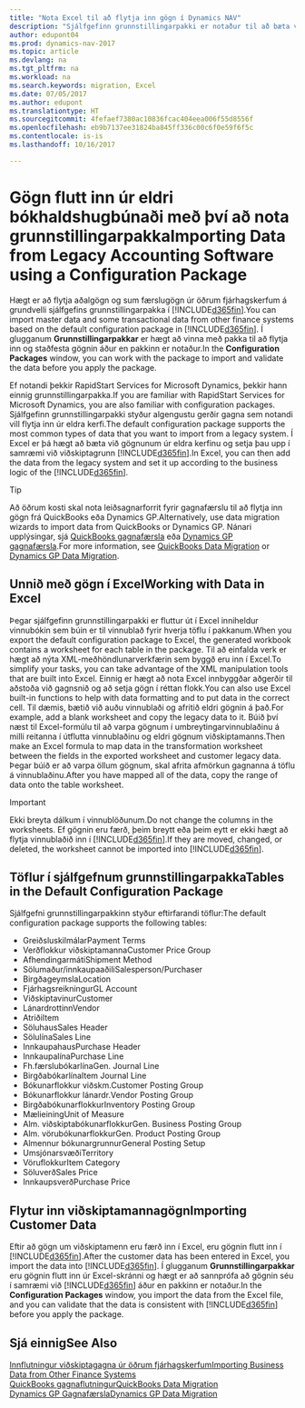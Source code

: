```yaml
---
title: "Nota Excel til að flytja inn gögn í Dynamics NAV"
description: "Sjálfgefinn grunnstillingarpakki er notaður til að bæta við viðskiptamenn í Excel og flytja inn gögnin aftur í Dynamics NAV."
author: edupont04
ms.prod: dynamics-nav-2017
ms.topic: article
ms.devlang: na
ms.tgt_pltfrm: na
ms.workload: na
ms.search.keywords: migration, Excel
ms.date: 07/05/2017
ms.author: edupont
ms.translationtype: HT
ms.sourcegitcommit: 4fefaef7380ac10836fcac404eea006f55d8556f
ms.openlocfilehash: eb9b7137ee31824ba845ff336c00c6f0e59f6f5c
ms.contentlocale: is-is
ms.lasthandoff: 10/16/2017

---
```

# <a name="importing-data-from-legacy-accounting-software-using-a-configuration-package"></a><span data-ttu-id="c74b4-103">Gögn flutt inn úr eldri bókhaldshugbúnaði með því að nota grunnstillingarpakka</span><span class="sxs-lookup"><span data-stu-id="c74b4-103">Importing Data from Legacy Accounting Software using a Configuration Package</span></span>
<span data-ttu-id="c74b4-104">Hægt er að flytja aðalgögn og sum færslugögn úr öðrum fjárhagskerfum á grundvelli sjálfgefins grunnstillingarpakka í [!INCLUDE[d365fin](includes/d365fin_md.md)].</span><span class="sxs-lookup"><span data-stu-id="c74b4-104">You can import master data and some transactional data from other finance systems based on the default configuration package in [!INCLUDE[d365fin](includes/d365fin_md.md)].</span></span> <span data-ttu-id="c74b4-105">Í glugganum **Grunnstillingarpakkar** er hægt að vinna með pakka til að flytja inn og staðfesta gögnin áður en pakkinn er notaður.</span><span class="sxs-lookup"><span data-stu-id="c74b4-105">In the **Configuration Packages** window, you can work with the package to import and validate the data before you apply the package.</span></span>  

<span data-ttu-id="c74b4-106">Ef notandi þekkir RapidStart Services for Microsoft Dynamics, þekkir hann einnig grunnstillingarpakka.</span><span class="sxs-lookup"><span data-stu-id="c74b4-106">If you are familiar with RapidStart Services for Microsoft Dynamics, you are also familiar with configuration packages.</span></span> <span data-ttu-id="c74b4-107">Sjálfgefinn grunnstillingarpakki styður algengustu gerðir gagna sem notandi vill flytja inn úr eldra kerfi.</span><span class="sxs-lookup"><span data-stu-id="c74b4-107">The default configuration package supports the most common types of data that you want to import from a legacy system.</span></span> <span data-ttu-id="c74b4-108">Í Excel er þá hægt að bæta við gögnunum úr eldra kerfinu og setja þau upp í samræmi við viðskiptagrunn [!INCLUDE[d365fin](includes/d365fin_md.md)].</span><span class="sxs-lookup"><span data-stu-id="c74b4-108">In Excel, you can then add the data from the legacy system and set it up according to the business logic of the [!INCLUDE[d365fin](includes/d365fin_md.md)].</span></span>  

> [!TIP]  
>   <span data-ttu-id="c74b4-109">Að öðrum kosti skal nota leiðsagnarforrit fyrir gagnafærslu til að flytja inn gögn frá QuickBooks eða Dynamics GP.</span><span class="sxs-lookup"><span data-stu-id="c74b4-109">Alternatively, use data migration wizards to import data from QuickBooks or Dynamics GP.</span></span> <span data-ttu-id="c74b4-110">Nánari upplýsingar, sjá [QuickBooks gagnafærsla](ui-extensions-quickbooks-data-migration.md) eða [Dynamics GP gagnafærsla](ui-extensions-dynamicsgp-data-migration.md).</span><span class="sxs-lookup"><span data-stu-id="c74b4-110">For more information, see [QuickBooks Data Migration](ui-extensions-quickbooks-data-migration.md) or [Dynamics GP Data Migration](ui-extensions-dynamicsgp-data-migration.md).</span></span>  

## <a name="working-with-data-in-excel"></a><span data-ttu-id="c74b4-111">Unnið með gögn í Excel</span><span class="sxs-lookup"><span data-stu-id="c74b4-111">Working with Data in Excel</span></span>
<span data-ttu-id="c74b4-112">Þegar sjálfgefinn grunnstillingarpakki er fluttur út í Excel inniheldur vinnubókin sem búin er til vinnublað fyrir hverja töflu í pakkanum.</span><span class="sxs-lookup"><span data-stu-id="c74b4-112">When you export the default configuration package to Excel, the generated workbook contains a worksheet for each table in the package.</span></span> <span data-ttu-id="c74b4-113">Til að einfalda verk er hægt að nýta XML-meðhöndlunarverkfærin sem byggð eru inn í Excel.</span><span class="sxs-lookup"><span data-stu-id="c74b4-113">To simplify your tasks, you can take advantage of the XML manipulation tools that are built into Excel.</span></span> <span data-ttu-id="c74b4-114">Einnig er hægt að nota Excel innbyggðar aðgerðir til aðstoða við gagnsnið og að setja gögn í réttan flokk.</span><span class="sxs-lookup"><span data-stu-id="c74b4-114">You can also use Excel built-in functions to help with data formatting and to put data in the correct cell.</span></span> <span data-ttu-id="c74b4-115">Til dæmis, bætið við auðu vinnublaði og afritið eldri gögnin á það.</span><span class="sxs-lookup"><span data-stu-id="c74b4-115">For example, add a blank worksheet and copy the legacy data to it.</span></span> <span data-ttu-id="c74b4-116">Búið því næst til Excel-formúlu til að varpa gögnum í umbreytingarvinnublaðinu á milli reitanna í útflutta vinnublaðinu og eldri gögnum viðskiptamanns.</span><span class="sxs-lookup"><span data-stu-id="c74b4-116">Then make an Excel formula to map data in the transformation worksheet between the fields in the exported worksheet and customer legacy data.</span></span> <span data-ttu-id="c74b4-117">Þegar búið er að varpa öllum gögnum, skal afrita afmörkun gagnanna á töflu á vinnublaðinu.</span><span class="sxs-lookup"><span data-stu-id="c74b4-117">After you have mapped all of the data, copy the range of data onto the table worksheet.</span></span>  

> [!IMPORTANT]  
>  <span data-ttu-id="c74b4-118">Ekki breyta dálkum í vinnublöðunum.</span><span class="sxs-lookup"><span data-stu-id="c74b4-118">Do not change the columns in the worksheets.</span></span> <span data-ttu-id="c74b4-119">Ef gögnin eru færð, þeim breytt eða þeim eytt er ekki hægt að flytja vinnublaðið inn í [!INCLUDE[d365fin](includes/d365fin_md.md)].</span><span class="sxs-lookup"><span data-stu-id="c74b4-119">If they are moved, changed, or deleted, the worksheet cannot be imported into [!INCLUDE[d365fin](includes/d365fin_md.md)].</span></span>

## <a name="tables-in-the-default-configuration-package"></a><span data-ttu-id="c74b4-120">Töflur í sjálfgefnum grunnstillingarpakka</span><span class="sxs-lookup"><span data-stu-id="c74b4-120">Tables in the Default Configuration Package</span></span>
<span data-ttu-id="c74b4-121">Sjálfgefni grunnstillingarpakkinn styður eftirfarandi töflur:</span><span class="sxs-lookup"><span data-stu-id="c74b4-121">The default configuration package supports the following tables:</span></span>

-   <span data-ttu-id="c74b4-122">Greiðsluskilmálar</span><span class="sxs-lookup"><span data-stu-id="c74b4-122">Payment Terms</span></span>
-   <span data-ttu-id="c74b4-123">Verðflokkur viðskiptamanna</span><span class="sxs-lookup"><span data-stu-id="c74b4-123">Customer Price Group</span></span>
-   <span data-ttu-id="c74b4-124">Afhendingarmáti</span><span class="sxs-lookup"><span data-stu-id="c74b4-124">Shipment Method</span></span>
-   <span data-ttu-id="c74b4-125">Sölumaður/innkaupaaðili</span><span class="sxs-lookup"><span data-stu-id="c74b4-125">Salesperson/Purchaser</span></span>
-   <span data-ttu-id="c74b4-126">Birgðageymsla</span><span class="sxs-lookup"><span data-stu-id="c74b4-126">Location</span></span>
-   <span data-ttu-id="c74b4-127">Fjárhagsreikningur</span><span class="sxs-lookup"><span data-stu-id="c74b4-127">GL Account</span></span>
-   <span data-ttu-id="c74b4-128">Viðskiptavinur</span><span class="sxs-lookup"><span data-stu-id="c74b4-128">Customer</span></span>
-   <span data-ttu-id="c74b4-129">Lánardrottinn</span><span class="sxs-lookup"><span data-stu-id="c74b4-129">Vendor</span></span>
-   <span data-ttu-id="c74b4-130">Atriði</span><span class="sxs-lookup"><span data-stu-id="c74b4-130">Item</span></span>
-   <span data-ttu-id="c74b4-131">Söluhaus</span><span class="sxs-lookup"><span data-stu-id="c74b4-131">Sales Header</span></span>
-   <span data-ttu-id="c74b4-132">Sölulína</span><span class="sxs-lookup"><span data-stu-id="c74b4-132">Sales Line</span></span>
-   <span data-ttu-id="c74b4-133">Innkaupahaus</span><span class="sxs-lookup"><span data-stu-id="c74b4-133">Purchase Header</span></span>
-   <span data-ttu-id="c74b4-134">Innkaupalína</span><span class="sxs-lookup"><span data-stu-id="c74b4-134">Purchase Line</span></span>
-   <span data-ttu-id="c74b4-135">Fh.færslubókarlína</span><span class="sxs-lookup"><span data-stu-id="c74b4-135">Gen. Journal Line</span></span>
-   <span data-ttu-id="c74b4-136">Birgðabókarlína</span><span class="sxs-lookup"><span data-stu-id="c74b4-136">Item Journal Line</span></span>
-   <span data-ttu-id="c74b4-137">Bókunarflokkur viðskm.</span><span class="sxs-lookup"><span data-stu-id="c74b4-137">Customer Posting Group</span></span>
-   <span data-ttu-id="c74b4-138">Bókunarflokkur lánardr.</span><span class="sxs-lookup"><span data-stu-id="c74b4-138">Vendor Posting Group</span></span>
-   <span data-ttu-id="c74b4-139">Birgðabókunarflokkur</span><span class="sxs-lookup"><span data-stu-id="c74b4-139">Inventory Posting Group</span></span>
-   <span data-ttu-id="c74b4-140">Mælieining</span><span class="sxs-lookup"><span data-stu-id="c74b4-140">Unit of Measure</span></span>
-   <span data-ttu-id="c74b4-141">Alm. viðskiptabókunarflokkur</span><span class="sxs-lookup"><span data-stu-id="c74b4-141">Gen. Business Posting Group</span></span>
-   <span data-ttu-id="c74b4-142">Alm. vörubókunarflokkur</span><span class="sxs-lookup"><span data-stu-id="c74b4-142">Gen. Product Posting Group</span></span>
-   <span data-ttu-id="c74b4-143">Almennur bókunargrunnur</span><span class="sxs-lookup"><span data-stu-id="c74b4-143">General Posting Setup</span></span>
-   <span data-ttu-id="c74b4-144">Umsjónarsvæði</span><span class="sxs-lookup"><span data-stu-id="c74b4-144">Territory</span></span>
-   <span data-ttu-id="c74b4-145">Vöruflokkur</span><span class="sxs-lookup"><span data-stu-id="c74b4-145">Item Category</span></span>
-   <span data-ttu-id="c74b4-146">Söluverð</span><span class="sxs-lookup"><span data-stu-id="c74b4-146">Sales Price</span></span>
-   <span data-ttu-id="c74b4-147">Innkaupsverð</span><span class="sxs-lookup"><span data-stu-id="c74b4-147">Purchase Price</span></span>

## <a name="importing-customer-data"></a><span data-ttu-id="c74b4-148">Flytur inn viðskiptamannagögn</span><span class="sxs-lookup"><span data-stu-id="c74b4-148">Importing Customer Data</span></span>
<span data-ttu-id="c74b4-149">Eftir að gögn um viðskiptamenn eru færð inn í Excel, eru gögnin flutt inn í [!INCLUDE[d365fin](includes/d365fin_md.md)].</span><span class="sxs-lookup"><span data-stu-id="c74b4-149">After the customer data has been entered in Excel, you import the data into [!INCLUDE[d365fin](includes/d365fin_md.md)].</span></span> <span data-ttu-id="c74b4-150">Í glugganum **Grunnstillingarpakkar** eru gögnin flutt inn úr Excel-skránni og hægt er að sannprófa að gögnin séu í samræmi við [!INCLUDE[d365fin](includes/d365fin_md.md)] áður en pakkinn er notaður.</span><span class="sxs-lookup"><span data-stu-id="c74b4-150">In the **Configuration Packages** window, you import the data from the Excel file, and you can validate that the data is consistent with [!INCLUDE[d365fin](includes/d365fin_md.md)] before you apply the package.</span></span>

## <a name="see-also"></a><span data-ttu-id="c74b4-151">Sjá einnig</span><span class="sxs-lookup"><span data-stu-id="c74b4-151">See Also</span></span>
[<span data-ttu-id="c74b4-152">Innflutningur viðskiptagagna úr öðrum fjárhagskerfum</span><span class="sxs-lookup"><span data-stu-id="c74b4-152">Importing Business Data from Other Finance Systems</span></span>](upload-data.md)  
[<span data-ttu-id="c74b4-153">QuickBooks gagnaflutningur</span><span class="sxs-lookup"><span data-stu-id="c74b4-153">QuickBooks Data Migration</span></span>](ui-extensions-quickbooks-data-migration.md)  
[<span data-ttu-id="c74b4-154">Dynamics GP Gagnafærsla</span><span class="sxs-lookup"><span data-stu-id="c74b4-154">Dynamics GP Data Migration</span></span>](ui-extensions-dynamicsgp-data-migration.md)

